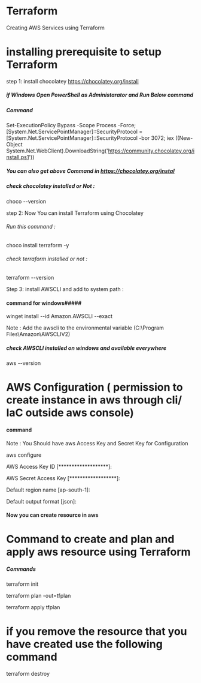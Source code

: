 # Terraform
Creating AWS Services using Terraform
# installing prerequisite to setup Terraform

step 1: install chocolatey https://chocolatey.org/install

##### if Windows Open PowerShell as Administarator and Run Below command ######

##### Command ###### 
Set-ExecutionPolicy Bypass -Scope Process -Force; [System.Net.ServicePointManager]::SecurityProtocol = [System.Net.ServicePointManager]::SecurityProtocol -bor 3072; iex ((New-Object System.Net.WebClient).DownloadString('https://community.chocolatey.org/install.ps1'))

##### You can also get above Command in https://chocolatey.org/instal #######

##### check chocolatey installed or Not : #####

choco --version

step 2: Now You can install Terraform using Chocolatey

###### Run this command : #######

choco install terraform -y

###### check terraform installed or not : ######

terraform --version

Step 3: install AWSCLI and add to system path :

#### command for windows#####

winget install --id Amazon.AWSCLI --exact

Note : Add the  awscli to the environmental variable (C:\Program Files\Amazon\AWSCLIV2\)

##### check AWSCLI installed on windows and available everywhere ######

aws --version

# AWS Configuration ( permission to create instance in aws through cli/ IaC outside aws console)
#### command ####
Note : You Should have aws Access Key and Secret Key for Configuration

aws configure

AWS Access Key ID [*******************]: 

AWS Secret Access Key [******************]: 

Default region name [ap-south-1]: 

Default output format [json]: 

#### Now you can create resource in aws ########

# Command to create and plan and apply aws resource using Terraform

##### Commands ######

terraform init

terraform plan -out=tfplan

terraform apply tfplan

# if you remove the resource that you have created use the following command

terraform destroy










